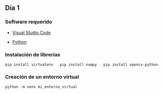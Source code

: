 ## Día 1

### Software requerido

- [Visual Studio Code](https://code.visualstudio.com/)

- [Python](https://www.python.org/)

### Instalación de librerias

`
pip install virtualenv  
pip install numpy  
pip install opencv-python
`

### Creación de un entorno virtual

`
python -m venv mi_entorno_virtual
`
